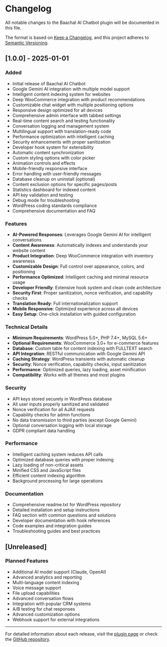 # Changelog

All notable changes to the Baachal AI Chatbot plugin will be documented in this file.

The format is based on [Keep a Changelog](https://keepachangelog.com/en/1.0.0/),
and this project adheres to [Semantic Versioning](https://semver.org/spec/v2.0.0.html).

## [1.0.0] - 2025-01-01

### Added

- Initial release of Baachal AI Chatbot
- Google Gemini AI integration with multiple model support
- Intelligent content indexing system for websites
- Deep WooCommerce integration with product recommendations
- Customizable chat widget with multiple positioning options
- Responsive design optimized for all devices
- Comprehensive admin interface with tabbed settings
- Real-time content search and testing functionality
- Conversation logging and management system
- Multilingual support with translation-ready code
- Performance optimization with intelligent caching
- Security enhancements with proper sanitization
- Developer hook system for extensibility
- Automatic content synchronization
- Custom styling options with color picker
- Animation controls and effects
- Mobile-friendly responsive interface
- Error handling with user-friendly messages
- Database cleanup on uninstall (optional)
- Content exclusion options for specific pages/posts
- Statistics dashboard for indexed content
- API key validation and testing
- Debug mode for troubleshooting
- WordPress coding standards compliance
- Comprehensive documentation and FAQ

### Features

- **AI-Powered Responses**: Leverages Google Gemini AI for intelligent conversations
- **Content Awareness**: Automatically indexes and understands your website content
- **Product Integration**: Deep WooCommerce integration with inventory awareness
- **Customizable Design**: Full control over appearance, colors, and positioning
- **Performance Optimized**: Intelligent caching and minimal resource usage
- **Developer Friendly**: Extensive hook system and clean code architecture
- **Security First**: Proper sanitization, nonce verification, and capability checks
- **Translation Ready**: Full internationalization support
- **Mobile Responsive**: Optimized experience across all devices
- **Easy Setup**: One-click installation with guided configuration

### Technical Details

- **Minimum Requirements**: WordPress 5.0+, PHP 7.4+, MySQL 5.6+
- **Optional Requirements**: WooCommerce 3.0+ for e-commerce features
- **Database**: Custom table for content indexing with FULLTEXT search
- **API Integration**: RESTful communication with Google Gemini API
- **Caching Strategy**: WordPress transients with automatic cleanup
- **Security**: Nonce verification, capability checks, input sanitization
- **Performance**: Optimized queries, lazy loading, asset minification
- **Compatibility**: Works with all themes and most plugins

### Security

- API keys stored securely in WordPress database
- All user inputs properly sanitized and validated
- Nonce verification for all AJAX requests
- Capability checks for admin functions
- No data transmission to third parties (except Google Gemini)
- Optional conversation logging with local storage
- GDPR compliant data handling

### Performance

- Intelligent caching system reduces API calls
- Optimized database queries with proper indexing
- Lazy loading of non-critical assets
- Minified CSS and JavaScript files
- Efficient content indexing algorithm
- Background processing for large operations

### Documentation

- Comprehensive readme.txt for WordPress repository
- Detailed installation and setup instructions
- FAQ section with common questions and solutions
- Developer documentation with hook references
- Code examples and integration guides
- Troubleshooting guides and best practices

## [Unreleased]

### Planned Features

- Additional AI model support (Claude, OpenAI)
- Advanced analytics and reporting
- Multi-language content indexing
- Voice message support
- File upload capabilities
- Advanced conversation flows
- Integration with popular CRM systems
- A/B testing for chat responses
- Advanced customization options
- Webhook support for external integrations

---

For detailed information about each release, visit the [plugin page](https://wordpress.org/plugins/baachal/) or check the [GitHub repository](https://github.com/kshojib/baachal).
